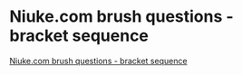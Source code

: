 # Niuke.com brush questions - bracket sequence
[Niuke.com brush questions - bracket sequence](https://aiwithcloud.com/2022/09/19/niuke-com_brush_questions___bracket_sequence/)